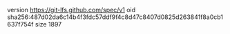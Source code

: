 version https://git-lfs.github.com/spec/v1
oid sha256:487d02da6c14b4f3fdc57ddf9f4c8d47c8407d0825d263841f8a0cb1637f754f
size 1897
